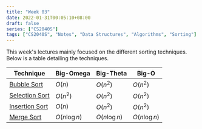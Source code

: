 ```yaml
---
title: "Week 03"
date: 2022-01-31T00:05:10+08:00
draft: false
series: ["CS2040S"]
tags: ["CS2040S", "Notes", "Data Structures", "Algorithms", "Sorting"]
---
```


This week's lectures mainly focused on the different sorting techniques. Below is a table detailing the techniques. 

| Technique                          | Big-Omega    | Big-Theta    | Big-O    |
| ---------------------------------- | ------------ | ------------ | -------- |
| [Bubble Sort](./bubble_sort)       | $O(n)$       | $O(n^2)$     | $O(n^2)$ |
| [Selection Sort](./selection_sort) | $O(n^2)$     | $O(n^2)$     | $O(n^2)$ |
| [Insertion Sort](./insertion_sort) | $O(n)$       | $O(n^2)$     | $O(n^2)$ |
| [Merge Sort](./merge_sort)         | $O(n\log n)$ | $O(n\log n)$ | $O(n\log n)$|


